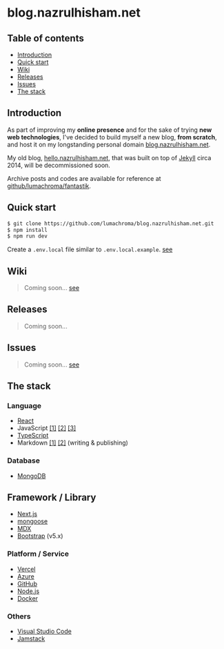 # blog.nazrulhisham.net

## Table of contents
- [Introduction](#introduction)
- [Quick start](#quick-start)
- [Wiki](#wiki)
- [Releases](#releases)
- [Issues](#issues)
- [The stack](#the-stack)


## Introduction
As part of improving my **online presence** and for the sake of trying **new web technologies**, I've decided to build myself a new blog, **from scratch**, and host it on my longstanding personal domain [blog.nazrulhisham.net](http://blog.nazrulhisham.net).


My old blog, [hello.nazrulhisham.net](http://hello.nazrulhisham.net/), that was built on top of [Jekyll](https://jekyllrb.com/) circa 2014, will be decommissioned soon. 

Archive posts and codes are available for reference at [github/lumachroma/fantastik](https://github.com/lumachroma/fantastik).


## Quick start

```bash
$ git clone https://github.com/lumachroma/blog.nazrulhisham.net.git
$ npm install
$ npm run dev
```

Create a `.env.local` file similar to `.env.local.example`. [see](https://github.com/lumachroma/blog.nazrulhisham.net/blob/main/.env.local.example)


## Wiki
> Coming soon...
[see](https://github.com/lumachroma/blog.nazrulhisham.net/wiki)


## Releases
> Coming soon...


## Issues
> Coming soon...
[see](https://github.com/lumachroma/blog.nazrulhisham.net/issues)


## The stack

### Language
- [React](https://reactjs.org/)
- JavaScript
[[1]](https://tc39.es/ecma262/)
[[2]](https://developer.mozilla.org/en-US/docs/Web/JavaScript/)
[[3]](https://developer.oracle.com/javascript/)
- [TypeScript](https://www.typescriptlang.org/)
- Markdown 
[[1]](https://daringfireball.net/projects/markdown/)
[[2]](https://guides.github.com/features/mastering-markdown/)
(writing & publishing)

### Database
- [MongoDB](https://www.mongodb.com/)

## Framework / Library
- [Next.js](https://nextjs.org/)
- [mongoose](https://mongoosejs.com/)
- [MDX](https://mdxjs.com/)
- [Bootstrap](https://getbootstrap.com/) (v5.x)

### Platform / Service
- [Vercel](https://vercel.com/)
- [Azure](https://azure.microsoft.com/)
- [GitHub](https://github.com/)
- [Node.js](https://nodejs.org/)
- [Docker](https://www.docker.com/)

### Others
- [Visual Studio Code](https://code.visualstudio.com/)
- [Jamstack](https://jamstack.org/)

